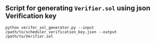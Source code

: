 ## Script for generating `Verifier.sol` using json Verification key

`python verifer_sol_generator.py --input /path/to/scheduler_verification_key.json --output /path/to/Verifier.sol`
